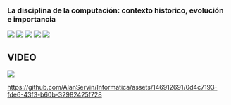 ### La disciplina de la computación: contexto historico, evolución e importancia
<img src="imágenes/T1.2 H1.jpeg">
<img src="imágenes/T1.2 H2.jpeg">
<img src="imágenes/T1.2 H3.jpeg">
<img src="imágenes/T1.2 H4.jpeg">
<img src="imágenes/T1.2 H5.jpeg">

## VIDEO

<img src="videos/Video 1 Compri.mp4">

https://github.com/AlanServin/Informatica/assets/146912691/0d4c7193-fde6-43f3-b60b-32982425f728

